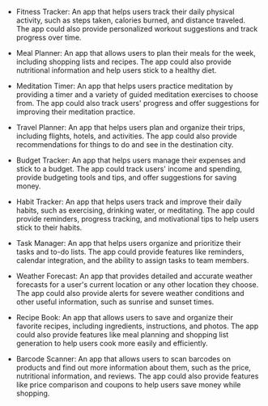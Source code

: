 - Fitness Tracker: An app that helps users track their daily physical activity, such as steps taken, calories burned, and distance traveled. The app could also provide personalized workout suggestions and track progress over time.

- Meal Planner: An app that allows users to plan their meals for the week, including shopping lists and recipes. The app could also provide nutritional information and help users stick to a healthy diet.

- Meditation Timer: An app that helps users practice meditation by providing a timer and a variety of guided meditation exercises to choose from. The app could also track users' progress and offer suggestions for improving their meditation practice.

- Travel Planner: An app that helps users plan and organize their trips, including flights, hotels, and activities. The app could also provide recommendations for things to do and see in the destination city.

- Budget Tracker: An app that helps users manage their expenses and stick to a budget. The app could track users' income and spending, provide budgeting tools and tips, and offer suggestions for saving money.

- Habit Tracker: An app that helps users track and improve their daily habits, such as exercising, drinking water, or meditating. The app could provide reminders, progress tracking, and motivational tips to help users stick to their habits.

- Task Manager: An app that helps users organize and prioritize their tasks and to-do lists. The app could provide features like reminders, calendar integration, and the ability to assign tasks to team members.

- Weather Forecast: An app that provides detailed and accurate weather forecasts for a user's current location or any other location they choose. The app could also provide alerts for severe weather conditions and other useful information, such as sunrise and sunset times.

- Recipe Book: An app that allows users to save and organize their favorite recipes, including ingredients, instructions, and photos. The app could also provide features like meal planning and shopping list generation to help users cook more easily and efficiently.

- Barcode Scanner: An app that allows users to scan barcodes on products and find out more information about them, such as the price, nutritional information, and reviews. The app could also provide features like price comparison and coupons to help users save money while shopping.
